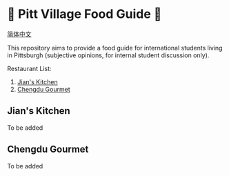 # 🍜 Pitt Village Food Guide 🍲

[简体中文](./README.md)

This repository aims to provide a food guide for international students living in Pittsburgh (subjective opinions, for internal student discussion only).

Restaurant List:

1. [Jian's Kitchen](#Jian's_Kitchen)
2. [Chengdu Gourmet](#Chengdu_Gourmet)



## Jian's Kitchen

To be added

## Chengdu Gourmet

To be added
